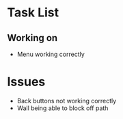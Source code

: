 # Task List

## Working on

- Menu working correctly

# Issues

- Back buttons not working correctly
- Wall being able to block off path